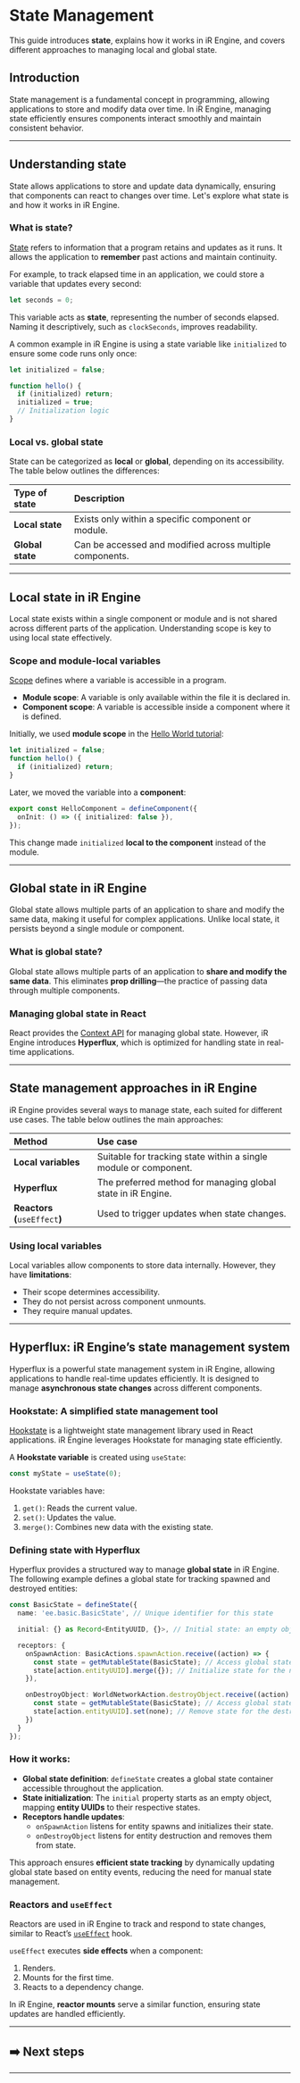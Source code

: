 # State Management

This guide introduces **state**, explains how it works in iR Engine, and covers different approaches to managing local and global state.

## Introduction

State management is a fundamental concept in programming, allowing applications to store and modify data over time. In iR Engine, managing state efficiently ensures components interact smoothly and maintain consistent behavior.

***

## Understanding state

State allows applications to store and update data dynamically, ensuring that components can react to changes over time. Let's explore what state is and how it works in iR Engine.

### What is state?

[State](https://en.wikipedia.org/wiki/State_\(computer_science\)) refers to information that a program retains and updates as it runs. It allows the application to **remember** past actions and maintain continuity.

For example, to track elapsed time in an application, we could store a variable that updates every second:

```ts
let seconds = 0;
```

This variable acts as **state**, representing the number of seconds elapsed. Naming it descriptively, such as `clockSeconds`, improves readability.

A common example in iR Engine is using a state variable like `initialized` to ensure some code runs only once:

```ts
let initialized = false;

function hello() {
  if (initialized) return;
  initialized = true;
  // Initialization logic
}
```

### Local vs. global state

State can be categorized as **local** or **global**, depending on its accessibility. The table below outlines the differences:

| **Type of state** | **Description**                                          |
| :---------------- | :------------------------------------------------------- |
| **Local state**   | Exists only within a specific component or module.       |
| **Global state**  | Can be accessed and modified across multiple components. |

***

## Local state in iR Engine

Local state exists within a single component or module and is not shared across different parts of the application. Understanding scope is key to using local state effectively.

### Scope and module-local variables

[Scope](https://en.wikipedia.org/wiki/Scope_\(computer_science\)) defines where a variable is accessible in a program.

- **Module scope**: A variable is only available within the file it is declared in.
- **Component scope**: A variable is accessible inside a component where it is defined.

Initially, we used **module scope** in the [Hello World tutorial](./../02_hello_world/index.md):

```ts
let initialized = false;
function hello() {
  if (initialized) return;
}
```

Later, we moved the variable into a **component**:

```ts
export const HelloComponent = defineComponent({
  onInit: () => ({ initialized: false }),
});
```

This change made `initialized` **local to the component** instead of the module.

***

## Global state in iR Engine

Global state allows multiple parts of an application to share and modify the same data, making it useful for complex applications. Unlike local state, it persists beyond a single module or component.

### What is global state?

Global state allows multiple parts of an application to **share and modify the same data**. This eliminates **prop drilling**—the practice of passing data through multiple components.

### Managing global state in React

React provides the [Context API](https://react.dev/learn/passing-data-deeply-with-context) for managing global state. However, iR Engine introduces **Hyperflux**, which is optimized for handling state in real-time applications.

***

## State management approaches in iR Engine

iR Engine provides several ways to manage state, each suited for different use cases. The table below outlines the main approaches:

| **Method**                     | **Use case**                                                     |
| :----------------------------- | :--------------------------------------------------------------- |
| **Local variables**            | Suitable for tracking state within a single module or component. |
| **Hyperflux**                  | The preferred method for managing global state in iR Engine.     |
| **Reactors (**`useEffect`**)** | Used to trigger updates when state changes.                      |

### Using local variables

Local variables allow components to store data internally. However, they have **limitations**:

- Their scope determines accessibility.
- They do not persist across component unmounts.
- They require manual updates.

***

## Hyperflux: iR Engine’s state management system

Hyperflux is a powerful state management system in iR Engine, allowing applications to handle real-time updates efficiently. It is designed to manage **asynchronous state changes** across different components.

### Hookstate: A simplified state management tool

[Hookstate](https://hookstate.js.org/) is a lightweight state management library used in React applications. iR Engine leverages Hookstate for managing state efficiently.

A **Hookstate variable** is created using `useState`:

```ts
const myState = useState(0);
```

Hookstate variables have:

1. `get()`: Reads the current value.
2. `set()`: Updates the value.
3. `merge()`: Combines new data with the existing state.

### Defining state with Hyperflux

Hyperflux provides a structured way to manage **global state** in iR Engine. The following example defines a global state for tracking spawned and destroyed entities:

```ts
const BasicState = defineState({
  name: 'ee.basic.BasicState', // Unique identifier for this state

  initial: {} as Record<EntityUUID, {}>, // Initial state: an empty object that maps entity UUIDs to their state

  receptors: {
    onSpawnAction: BasicActions.spawnAction.receive((action) => {
      const state = getMutableState(BasicState); // Access global state
      state[action.entityUUID].merge({}); // Initialize state for the new entity
    }),

    onDestroyObject: WorldNetworkAction.destroyObject.receive((action) => {
      const state = getMutableState(BasicState); // Access global state
      state[action.entityUUID].set(none); // Remove state for the destroyed entity
    })
  }
});
```

### How it works:

- **Global state definition**: `defineState` creates a global state container accessible throughout the application.
- **State initialization**: The `initial` property starts as an empty object, mapping **entity UUIDs** to their respective states.
- **Receptors handle updates**:
  - `onSpawnAction` listens for entity spawns and initializes their state.
  - `onDestroyObject` listens for entity destruction and removes them from state.

This approach ensures **efficient state tracking** by dynamically updating global state based on entity events, reducing the need for manual state management.

### Reactors and `useEffect`

Reactors are used in iR Engine to track and respond to state changes, similar to React’s [`useEffect`](https://react.dev/reference/react/useEffect) hook.

`useEffect` executes **side effects** when a component:

1. Renders.
2. Mounts for the first time.
3. Reacts to a dependency change.

In iR Engine, **reactor mounts** serve a similar function, ensuring state updates are handled efficiently.

***

## ➡️  Next steps

***

